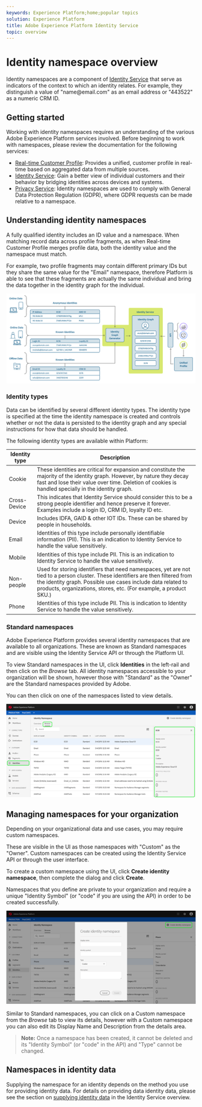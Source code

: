 ```yaml
---
keywords: Experience Platform;home;popular topics
solution: Experience Platform
title: Adobe Experience Platform Identity Service
topic: overview
---
```


# Identity namespace overview

Identity namespaces are a component of [Identity Service](./home.md) that serve as indicators of the context to which an identity relates. For example, they distinguish a value of "name<span>@email.com" as an email address or "443522" as a numeric CRM ID. 

## Getting started

Working with identity namespaces requires an understanding of the various Adobe Experience Platform services involved. Before beginning to work with namespaces, please review the documentation for the following services:

- [Real-time Customer Profile](../profile/home.md): Provides a unified, customer profile in real-time based on aggregated data from multiple sources.
- [Identity Service](./home.md): Gain a better view of individual customers and their behavior by bridging identities across devices and systems.
- [Privacy Service](../privacy-service/home.md): Identity namespaces are used to comply with General Data Protection Regulation (GDPR), where GDPR requests can be made relative to a namespace. 

## Understanding identity namespaces

A fully qualified identity includes an ID value and a namespace. When matching record data across profile fragments, as when Real-time Customer Profile merges profile data, both the identity value and the namespace must match. 

For example, two profile fragments may contain different primary IDs but they share the same value for the "Email" namespace, therefore Platform is able to see that these fragments are actually the same individual and bring the data together in the identity graph for the individual.

![](images/identity-service-stitching.png)

### Identity types

Data can be identified by several different identity types. The identity type is specified at the time the identity namespace is created and controls whether or not the data is persisted to the identity graph and any special instructions for how that data should be handled.

The following identity types are available within Platform:

| Identity type | Description |
| --- | --- |
| Cookie | These identities are critical for expansion and constitute the majority of the identity graph. However, by nature they decay fast and lose their value over time. Deletion of cookies is handled specially in the identity graph. |
| Cross-Device | This indicates that Identity Service should consider this to be a strong people identifier and hence preserve it forever. Examples include a login ID, CRM ID, loyalty ID etc. |
| Device| Includes IDFA, GAID & other IOT IDs. These can be shared by people in households.|
| Email| Identities of this type include personally identifiable information (PII). This is an indication to Identity Service to handle the value sensitively.|
| Mobile| Identities of this type include PII. This is an indication to Identity Service to handle the value sensitively.|
| Non-people| Used for storing identifiers that need namespaces, yet are not tied to a person cluster. These identifiers are then filtered from the identity graph. Possible use cases include data related to products, organizations, stores, etc. (For example, a product SKU.) |
| Phone | Identities of this type include PII. This is indication to Identity Service to handle the value sensitively.|

### Standard namespaces

Adobe Experience Platform provides several identity namespaces that are available to all organizations. These are known as Standard namespaces and are visible using the Identity Service API or through the Platform UI.

To view Standard namespaces in the UI, click **Identities** in the left-rail and then click on the *Browse* tab. All identity namespaces accessible to your organization will be shown, however those with "Standard" as the "Owner" are the Standard namespaces provided by Adobe.

You can then click on one of the namespaces listed to view details.

![](./images/standard-namespace-detail.png)

## Managing namespaces for your organization

Depending on your organizational data and use cases, you may require custom namespaces.

These are visible in the UI as those namespaces with "Custom" as the "Owner". Custom namespaces can be created using the Identity Service API or through the user interface.

To create a custom namespace using the UI, click **Create identity namespace**, then complete the dialog and click **Create**.

Namespaces that you define are private to your organization and require a unique "Identity Symbol" (or "code" if you are using the API) in order to be created successfully.

![](./images/create-identity-namespace.png)

Similar to Standard namespaces, you can click on a Custom namespace from the *Browse* tab to view its details, however with a Custom namespace you can also edit its Display Name and Description from the details area.

> **Note:** Once a namespace has been created, it cannot be deleted and its "Identity Symbol" (or "code" in the API) and "Type" cannot be changed.

## Namespaces in identity data

Supplying the namespace for an identity depends on the method you use for providing identity data. For details on providing data identity data, please see the section on [supplying identity data](./home.md#supplying-identity-data-to-identity-service) in the Identity Service overview.
